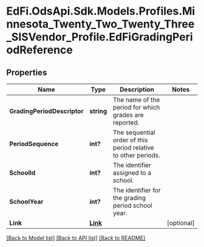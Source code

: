 # EdFi.OdsApi.Sdk.Models.Profiles.Minnesota_Twenty_Two_Twenty_Three_SISVendor_Profile.EdFiGradingPeriodReference
## Properties

Name | Type | Description | Notes
------------ | ------------- | ------------- | -------------
**GradingPeriodDescriptor** | **string** | The name of the period for which grades are reported. | 
**PeriodSequence** | **int?** | The sequential order of this period relative to other periods. | 
**SchoolId** | **int?** | The identifier assigned to a school. | 
**SchoolYear** | **int?** | The identifier for the grading period school year. | 
**Link** | [**Link**](Link.md) |  | [optional] 

[[Back to Model list]](../README.md#documentation-for-models) [[Back to API list]](../README.md#documentation-for-api-endpoints) [[Back to README]](../README.md)

